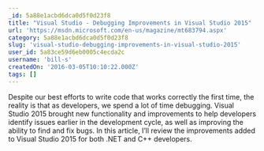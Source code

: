 ```yaml
---
_id: 5a88e1acbd6dca0d5f0d23f8
title: "Visual Studio - Debugging Improvements in Visual Studio 2015"
url: 'https://msdn.microsoft.com/en-us/magazine/mt683794.aspx'
category: 5a88e1acbd6dca0d5f0d23f8
slug: 'visual-studio-debugging-improvements-in-visual-studio-2015'
user_id: 5a83ce59d6eb0005c4ecda2c
username: 'bill-s'
createdOn: '2016-03-05T10:10:22.000Z'
tags: []
---
```


Despite our best efforts to write code that works correctly the first time, the reality is that as developers, we spend a lot of time debugging. Visual Studio 2015 brought new functionality and improvements to help developers identify issues earlier in the development cycle, as well as improving the ability to find and fix bugs. In this article, I’ll review the improvements added to Visual Studio 2015 for both .NET and C++ developers.

